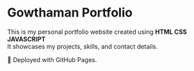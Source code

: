 # Gowthaman Portfolio

This is my personal portfolio website created using **HTML CSS JAVASCRIPT**  
It showcases my projects, skills, and contact details.  

🚀 Deployed with GitHub Pages.

